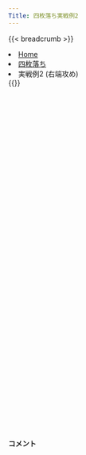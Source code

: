 ```yaml
---
Title: 四枚落ち実戦例2
---
```

{{< breadcrumb >}}
  <li class="breadcrumb-item"><a href="/shogi-beginners/">Home</a></li>
  <li class="breadcrumb-item"><a href="/shogi-beginners/4mai/">四枚落ち</a></li>
  <li class="breadcrumb-item active" aria-current="page">実戦例2 (右端攻め)</li>
{{</ breadcrumb >}}
<div class="row pt-3">
  <div class="col-lg-1"></div>
  <div class="col-sm" tabindex="-1">
    <script id="example-kif" type="kif">
手合割：四枚落ち
下手：下手
上手：上手
手数----指手---------消費時間--
*<ruby>右端<rt>みぎはし</rt></ruby><ruby>攻<rt>せ</rt></ruby>めの<ruby>勝<rt>か</rt></ruby>ち<ruby>方<rt>かた</rt></ruby>をおぼえましょう。
*<div class="text-center"><img class="img-fluid pt-3 w-50" src="/shogi-beginners/img/cat23.png"></div>
   1 ６二銀(71)
   2 ７六歩(77)
   3 ５四歩(53)
   4 ２六歩(27)
   5 ５三銀(62)
   6 ２五歩(26)
   7 ３二金(41)
   8 ２四歩(25)
   9 同　歩(23)
  10 同　飛(28)
  11 ２三歩打
  12 ２八飛(24)
  13 ５二玉(51)
  14 ３八銀(39)
  15 ４四歩(43)
  16 ２七銀(38)
  17 ４三玉(52)
  18 ３六銀(27)
  19 ３四歩(33)
  20 １六歩(17)
  21 ２二銀(31)
  22 １五歩(16)
  23 ５二金(61)
  24 ２五銀(36)
  25 ４二金(52)
*１<ruby>筋<rt>すじ</rt></ruby>の<ruby>攻<rt>せ</rt></ruby>めを<ruby>警戒<rt>けいかい</rt></ruby>した<ruby>手<rt>て</rt></ruby>です。☗<ruby>１四<rt>いちよん</rt></ruby><ruby>歩<rt>ふ</rt></ruby>☖<ruby>同歩<rt>どうふ</rt></ruby>☗<ruby>１二<rt>いちにい</rt></ruby><ruby>歩<rt>ふ</rt></ruby>に☖<ruby>３三<rt>さんさん</rt></ruby><ruby>金右<rt>きんみぎ</rt></ruby>を<ruby>用意<rt>ようい</rt></ruby>しています。<ruby>以下<rt>いか</rt></ruby>☗<ruby>１四銀<rt>いちよんぎん</rt></ruby>は☖<ruby>１三<rt>いちさん</rt></ruby><ruby>歩<rt>ふ</rt></ruby>で<ruby>失敗<rt>しっぱい</rt></ruby>です。すぐに<ruby>攻<rt>せ</rt></ruby>めることはできません。
  26 ６八銀(79)
*すぐに<ruby>攻<rt>せ</rt></ruby>める<ruby>手<rt>て</rt></ruby>がない<ruby>時<rt>とき</rt></ruby>は<ruby>玉<rt>ぎょく</rt></ruby>を<ruby>囲<rt>かこ</rt></ruby>いましょう。
  27 ６四銀(53)
  28 ７八金(69)
  29 ７四歩(73)
  30 ６九玉(59)
  31 ８四歩(83)
  32 ５八金(49)
  33 ８五歩(84)
  34 ５六歩(57)
*<ruby>囲<rt>かこ</rt></ruby>いが<ruby>完成<rt>かんせい</rt></ruby>したらゆっくり<ruby>駒<rt>こま</rt></ruby>を<ruby>前<rt>まえ</rt></ruby>に<ruby>出<rt>だ</rt></ruby>してきましょう。
  35 ３三金(42)
*ほかにも☖<ruby>３三桂<rt>さんさんけい</rt></ruby>や、☖<ruby>３五<rt>さんごー</rt></ruby><ruby>歩<rt>ふ</rt></ruby>などがあり、<ruby>難解<rt>なんかい</rt></ruby>です。これらの<ruby>変化<rt>へんか</rt></ruby>をさけ、ギリギリまで☗<ruby>３六銀型<rt>さんろくぎんがた</rt></ruby>で<ruby>待機<rt>たいき</rt></ruby>するのも<ruby>有力<rt>ゆうりょく</rt></ruby>です (<a href="/shogi-beginners/4mai/example8/"><ruby>実践例<rt>じっせんれい</rt></ruby>8</a>)。
  36 ９六歩(97)
  37 ７五歩(74)
*<ruby>厳密<rt>げんみつ</rt></ruby>にはやり<ruby>過<rt>す</rt></ruby>ぎです。このような<ruby>手<rt>て</rt></ruby>をとがめられるようになっていればクリアは<ruby>近<rt>ちか</rt></ruby>いです。
  38 同　歩(76)
  39 同　銀(64)
*<ruby>問題<rt>もんだい</rt></ruby>: <ruby>次<rt>つぎ</rt></ruby>の<ruby>手<rt>て</rt></ruby>を<ruby>考<rt>かんが</rt></ruby>えてみましょう。
*<div><img class="img-fluid" src="/shogi-beginners/img/cat2.png"></div>
  40 ７二歩打
*<ruby>上手<rt>うわて</rt></ruby>の<ruby>攻<rt>せ</rt></ruby>めは<ruby>怖<rt>こわ</rt></ruby>くありません。と<ruby>金<rt>きん</rt></ruby>だけで<ruby>勝<rt>か</rt></ruby>てるという<ruby>感覚<rt>かんかく</rt></ruby>がほしいです。
  41 ７三桂(81)
  42 ７一歩成(72)
  43 ６五桂(73)
  44 ７二と(71)
  45 ８六歩(85)
  46 同　歩(87)
  47 同　銀(75)
*<ruby>問題<rt>もんだい</rt></ruby>: <ruby>次<rt>つぎ</rt></ruby>の<ruby>手<rt>て</rt></ruby>を<ruby>考<rt>かんが</rt></ruby>えてみましょう。
*<div><img class="img-fluid" src="/shogi-beginners/img/cat2.png"></div>
  48 ８七歩打
*<ruby>攻<rt>せ</rt></ruby>めを<ruby>催促<rt>さいそく</rt></ruby>して<ruby>持<rt>も</rt></ruby>ち<ruby>駒<rt>ごま</rt></ruby>を<ruby>増<rt>ふ</rt></ruby>やすのがポイントです。
  49 ７七歩打
  50 同　桂(89)
  51 同　桂成(65)
  52 同　銀(68)
  53 同　銀成(86)
  54 同　角(88)
  55 ６五桂打
  56 ８六角(77)
*<ruby>上手<rt>うわて</rt></ruby>の<ruby>攻<rt>せ</rt></ruby>めは<ruby>迫力<rt>はくりょく</rt></ruby>がありますが、ていねいに<ruby>受<rt>う</rt></ruby>けましょう。
  57 ７七歩打
  58 ６八金(78)
*☗<ruby>８八<rt>はちはち</rt></ruby><ruby>金<rt>きん</rt></ruby>でもいいです。
  59 ７八銀打
  60 同　金(68)
  61 同　歩成(77)
  62 同　玉(69)
  63 ７六金打
*<ruby>上手<rt>うわて</rt></ruby>の<ruby>攻<rt>せ</rt></ruby>めがやっと<ruby>息<rt>いき</rt></ruby><ruby>切<rt>ぎ</rt></ruby>れしてきました。
  64 ６二と(72)
*いろいろな<ruby>勝<rt>か</rt></ruby>ち<ruby>方<rt>かた</rt></ruby>がありますが、<ruby>角<rt>かく</rt></ruby>の<ruby>利<rt>き</rt></ruby>きをいかしてするどく<ruby>攻<rt>せ</rt></ruby>めてみます。
*ほかには☗<ruby>９五<rt>きゅうごー</rt></ruby><ruby>角<rt>かく</rt></ruby>など。
  65 ７七桂成(65)
*<ruby>攻<rt>せ</rt></ruby>めが<ruby>厳<rt>きび</rt></ruby>しいので<ruby>上手<rt>うわて</rt></ruby>は<ruby>無理<rt>むり</rt></ruby>やり<ruby>角<rt>かく</rt></ruby>を<ruby>取<rt>と</rt></ruby>りにいくしかありません。
  66 同　角(86)
  67 同　金(76)
  68 同　玉(78)
*<ruby>角<rt>かく</rt></ruby>を<ruby>取<rt>と</rt></ruby>られても<ruby>駒得<rt>こまどく</rt></ruby>で<ruby>怖<rt>こわ</rt></ruby>いところがないという<ruby>感覚<rt>かんかく</rt></ruby>を<ruby>持<rt>も</rt></ruby>ってほしいです。
  69 ４二金(32)
  70 ６三と(62)
  71 ３九角打
  72 ２六飛(28)
  73 ８四角成(39)
*<ruby>問題<rt>もんだい</rt></ruby>: <ruby>次<rt>つぎ</rt></ruby>の<ruby>手<rt>て</rt></ruby>を<ruby>考<rt>かんが</rt></ruby>えてみましょう。
*<div><img class="img-fluid" src="/shogi-beginners/img/cat2.png"></div>
  74 ６四銀打
*<ruby>次<rt>つぎ</rt></ruby>の☗<ruby>６三<rt>ろくさん</rt></ruby><ruby>金打<rt>きんうち</rt></ruby>をねらって<ruby>必勝<rt>ひっしょう</rt></ruby>です。
  75 ３二玉(43)
  76 ５三と(63)
  77 同　金(42)
  78 同　銀成(64)
  79 ７六歩打
  80 同　玉(77)
  81 ３一銀(22)
*<ruby>問題<rt>もんだい</rt></ruby>: <ruby>次<rt>つぎ</rt></ruby>の<ruby>手<rt>て</rt></ruby>を<ruby>考<rt>かんが</rt></ruby>えてみましょう。
*<div><img class="img-fluid" src="/shogi-beginners/img/cat2.png"></div>
  82 ３四銀(25)
*<ruby>上手<rt>うわて</rt></ruby>は☖<ruby>問題<rt>どうぎん</rt></ruby>とするよりありません。<ruby>少<rt>すこ</rt></ruby>し<ruby>長<rt>なが</rt></ruby>いですが<ruby>以下<rt>いか</rt></ruby><ruby>詰<rt>つ</rt></ruby>みです。
  83 同　金(33)
  84 ４三銀打
  85 ３三玉(32)
  86 ３四銀成(43)
  87 同　玉(33)
  88 ３五金打
  89 ３三玉(34)
  90 ３四金打
  91 ２二玉(33)
  92 ２三金(34)
  93 １一玉(22)
  94 １二金打
  95 投了
*<a href="/shogi-beginners/4mai/example3/">
*<ruby>次<rt>つぎ</rt></ruby>の<ruby>棋譜<rt>きふ</rt></ruby>を<ruby>見<rt>み</rt></ruby>よう！
*<div class="text-center"><img class="img-fluid pt-3 w-50" src="/shogi-beginners/img/cat1.png"></div></a>
まで94手で下手の勝ち
    </script>
    <svg id="example" xmlns="http://www.w3.org/2000/svg" viewBox="0,0,400,540"></svg>
  </div>
  <div class="col-sm">
    <h4 class="pt-3">コメント</h4>
    <div id="comment"></div>
  </div>
  <div class="col-lg-1"></div>
</div>
